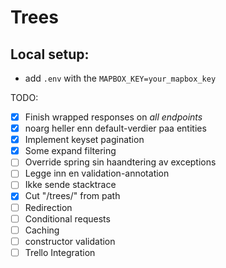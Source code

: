 # Trees 

## Local setup:
* add `.env` with the `MAPBOX_KEY=your_mapbox_key`


TODO: 
- [X] Finish wrapped responses on _all endpoints_ 
- [X] noarg heller enn default-verdier paa entities 
- [X] Implement keyset pagination 
- [X] Some expand filtering 
- [ ] Override spring sin haandtering av exceptions 
- [ ] Legge inn en validation-annotation
- [ ] Ikke sende stacktrace  
- [X] Cut "/trees/" from path
- [ ] Redirection 
- [ ] Conditional requests 
- [ ] Caching 
- [ ] constructor validation
- [ ] Trello Integration